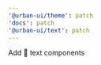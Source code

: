 ```yaml
---
'@urban-ui/theme': patch
'docs': patch
'@urban-ui/text': patch
---
```


Add :rocket: text components
